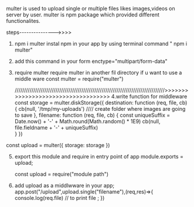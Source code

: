 multer is used to upload single or multiple files likes images,videos on server by user.
multer is npm package which provided different functionalites.


steps--------------->>>>
1. npm i multer
   instal npm in your app by using terminal command " npm i multer"

 2. add this command in your form
        enctype="multipart/form-data"  

   
3. require multer
   require multer in another fil directory if u want to use a middle ware
   const multer = require("multer")


   /////////////////////////////////////////////////////////////////////////////////>>>>>>>>>>>>>>>>>>>>>>>>>>>>>>>>>>>
4.write function for middleware
   const storage = multer.diskStorage({
  destination: function (req, file, cb) {
    cb(null, '/tmp/my-uploads')  //// create folder where images are going to save
  },
  filename: function (req, file, cb) {
    const uniqueSuffix = Date.now() + '-' + Math.round(Math.random() * 1E9)
    cb(null, file.fieldname + '-' + uniqueSuffix)  
  }
})

const upload = multer({ storage: storage })

5. export this module and require in entry point of app
    module.exports = upload;

   const upload = require("module path")

6. add upload as a middlwware in your app;
     app.post("/upload",upload.single("filename"),(req,res)=>{
   console.log(req.file) // to print file ;
   })

      
